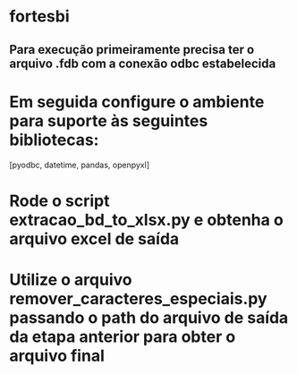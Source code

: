 # fortesbi

## Para execução primeiramente precisa ter o arquivo .fdb com a conexão odbc estabelecida

# Em seguida configure o ambiente para suporte às seguintes bibliotecas:

[pyodbc,
datetime,
pandas,
openpyxl]

# Rode o script extracao_bd_to_xlsx.py e obtenha o arquivo excel de saída

# Utilize o arquivo remover_caracteres_especiais.py passando o path do arquivo de saída da etapa anterior para obter o arquivo final
